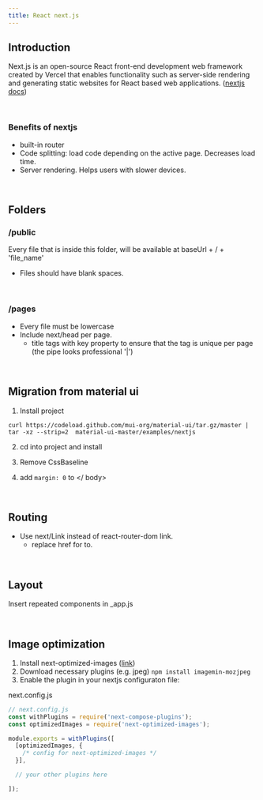 ```yaml
---
title: React next.js
---
```


## Introduction

Next.js is an open-source React front-end development web
framework created by Vercel that enables functionality such
as server-side rendering and generating static websites
for React based web applications. ([nextjs docs](https://nextjs.org/docs/getting-started))

<br />

### Benefits of nextjs

* built-in router
* Code splitting: load code depending on the active page. Decreases load time.
* Server rendering. Helps users with slower devices.

<br />

## Folders

### /public

Every file that is inside this folder, will be available at baseUrl + / + 'file_name'

* Files should have blank spaces.

<br />

### /pages

* Every file must be lowercase
* Include next/head per page. 
    * title tags with key property to ensure that the tag is unique per page (the pipe looks professional '|')

<br />
  
## Migration from material ui

1. Install project 

```shell
curl https://codeload.github.com/mui-org/material-ui/tar.gz/master | tar -xz --strip=2  material-ui-master/examples/nextjs
```

2. cd into project and install

3. Remove CssBaseline

4. add `margin: 0` to <body></ body>
   
<br />

## Routing

* Use next/Link instead of react-router-dom link.
    * replace href for to.

<br />

## Layout

Insert repeated components in _app.js

<br />


## Image optimization

1. Install next-optimized-images ([link](https://github.com/cyrilwanner/next-optimized-images))
2. Download necessary plugins (e.g. jpeg) `npm install imagemin-mozjpeg`
3. Enable the plugin in your nextjs configuraton file:

next.config.js
```js
// next.config.js
const withPlugins = require('next-compose-plugins');
const optimizedImages = require('next-optimized-images');

module.exports = withPlugins([
  [optimizedImages, {
    /* config for next-optimized-images */
  }],

  // your other plugins here

]);
```
